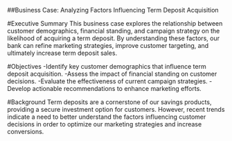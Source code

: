 ##Business Case: Analyzing Factors Influencing Term Deposit Acquisition

#Executive Summary
This business case explores the relationship between customer demographics, financial standing, and campaign strategy on the likelihood of acquiring a term deposit. By understanding these factors, our bank can refine marketing strategies, improve customer targeting, and ultimately increase term deposit sales.

#Objectives
-Identify key customer demographics that influence term deposit acquisition.
-Assess the impact of financial standing on customer decisions.
-Evaluate the effectiveness of current campaign strategies.
-Develop actionable recommendations to enhance marketing efforts.

#Background
Term deposits are a cornerstone of our savings products, providing a secure investment option for customers. However, recent trends indicate a need to better understand the factors influencing customer decisions in order to optimize our marketing strategies and increase conversions.

